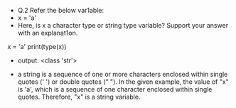 * Q.2 Refer the below var1able:
* x = 'a'
* Here, is x a character type or string type variable? Support your answer with an explanat1on.


x = 'a'
print(type(x)) 
 * output:  <class 'str'> 

* a string is a sequence of one or more characters enclosed within single quotes (' ') or double quotes (" "). In the given example, the value of "x" is 'a', which is a sequence of one character enclosed within single quotes. Therefore, "x" is a string variable.